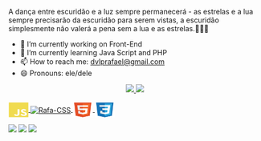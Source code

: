 A dança entre escuridão e a luz sempre permanecerá - as estrelas e a lua sempre precisarão da escuridão para serem vistas, a escuridão simplesmente não valerá a pena sem a lua e as estrelas.🎇🤍🖤

- 🔭 I’m currently working on Front-End
- 🌱 I’m currently learning Java Script and PHP
- 📫 How to reach me: dvlprafael@gmail.com
- 😄 Pronouns: ele/dele

<div align="center">
  <a href="https://github.com/DvlpRafael">
  <img height="180em" src="https://github-readme-stats.vercel.app/api?username=DvlpRafael&show_icons=true&theme=dracula&include_all_commits=true&count_private=true"/>
  <img height="180em" src="https://github-readme-stats.vercel.app/api/top-langs/?username=DvlpRafael&layout=compact&langs_count=7&theme=dracula"/>
</div>
<div style="display: inline_block"><br>
  <img align="center" alt="Rafa-Js" height="30" width="40" src="https://raw.githubusercontent.com/devicons/devicon/master/icons/javascript/javascript-plain.svg">
    <img align="center" alt="Rafa-CSS" height="30" width="40" src="https://img.shields.io/badge/PHP-777BB4?style=for-the-badge&logo=php&logoColor=white">
  <img align="center" alt="Rafa-HTML" height="30" width="40" src="https://raw.githubusercontent.com/devicons/devicon/master/icons/html5/html5-original.svg">
  <img align="center" alt="Rafa-CSS" height="30" width="40" src="https://raw.githubusercontent.com/devicons/devicon/master/icons/css3/css3-original.svg">

  

 
<div> 

  <a href="https://www.instagram.com/dev.rafael/" target="_blank"><img src="https://img.shields.io/badge/-Instagram-%23E4405F?style=for-the-badge&logo=instagram&logoColor=white" target="_blank"></a>
 <a href="https://discord.gg/4w5ZXR4Z" target="_blank"><img src="https://img.shields.io/badge/Discord-7289DA?style=for-the-badge&logo=discord&logoColor=white" target="_blank"></a> 
  <a href = "mailto:dvlprafael@gmail.com"><img src="https://img.shields.io/badge/-Gmail-%23333?style=for-the-badge&logo=gmail&logoColor=white" target="_blank"></a>
  
 
 
 
</div>


